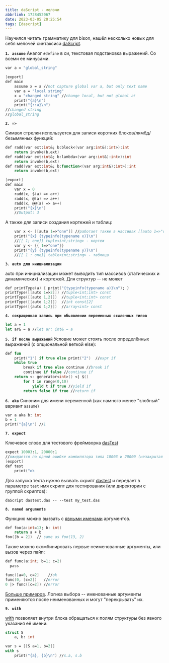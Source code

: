 ```yaml
---
title: daScript - мелочи
abbrlink: 1728452067
date: 2023-03-05 20:25:54
tags: [dascript]
---
```


Научился читать грамматику для bison, нашёл несколько новых для себя мелочей синтаксиса [daScript](https://github.com/GaijinEntertainment/daScript/blob/master/src/parser/ds_parser.ypp).
<!-- more -->

**`1. assume`**
Аналог `#define` в си, текстовая подстановка выражений. Со всеми ее минусами.

```fsharp
var a = "global_string"

[export]
def main
    assume x = a //not capture global var a, but only text name
    var a = "local string"
    x = "changed string" //change local, but not global a!
    print("{a}\n")
    print("{::a}\n")
//changed string
//global_string
```

**`2. =>`**

Символ стрелки используется для записи коротких блоков/лямбд/безымянных функций:

```fsharp
def radd(var ext:int&; b:block<(var arg:int&):int>):int
    return invoke(b,ext)
def radd(var ext:int&; b:lambda<(var arg:int&):int>):int
    return invoke(b,ext)
def radd(var ext:int&; b:function<(var arg:int&):int>):int
    return invoke(b,ext)

[export]
def main
    var x = 0
    radd(x, $(a) => a++) 
    radd(x, @(a) => a++)
    radd(x, @@(a) => a++) 
    print("{x}\n")
    //Output: 3
```

А также для записи создания кортежей и таблиц:

```fsharp
    var x <- [[auto 1=>"one"]] //работает также в массивах [[auto 1=>"one"; 2=>"two"]]
    print("{x} {typeinfo(typename x)}\n")
    //[[ 1; one]] tuple<int;string> - кортеж
    var y <- {{ 1=>"one"}}
    print("{y} {typeinfo(typename y)}\n")
    //[[ 1 : one]] table<int;string> - таблица
```

**`3. auto для инициализации`**

auto при инициализации может выводить тип массивов (статических и динамических) и кортежей. Для структур -- не может

```fsharp
def printType(a) { print("{typeinfo(typename a)}\n"); }
printType([[auto 1=>2]]) //tuple<int;int> const
printType([[auto 1,2]])  //tuple<int;int> const
printType([[auto 1;2]])  //int const[2]
printType([{auto 1;2}])  //array<int> const
```

**`4. сокращенная запись при обьявлении переменных ссылочных типов`**
```fsharp
let a = 1
let ar& = a //let ar: int& = a
```

**`5. if после выражений`**
Условие может стоять после определённых выражений (с опциональной веткой else):

```fsharp
def fun
    print("1") if true else print("2")  //expr if
    while true
        break if true else continue //break if
        continue if false //continue if
    return <- generator<int>() <| $() 
        for t in range(0,10)
            yield t if true //yield if
        return false if true //return if
```

**`6. aka`**
Синоним для имени переменной (как намного менее "злобный" вариант `assume`)
```fsharp
var a aka b: int
b = 1
print("{a}\n") //1
```

**`7. expect`**

Ключевое слово для тестового фреймворка [dasTest](https://borisbat.github.io/dascf-blog/2023/02/25/wake-up-and-test-the-damn-thing/)
```fsharp
expect 10003:1, 20000:1
//ожидается по одной ошибке компилятора типа 10003 и 20000 (незакрытая кавычка и неожиданный конец файла)
[export]
def test
    print("ok
```
Для запуска теста нужно вызвать скрипт [dastest](https://github.com/GaijinEntertainment/daScript/tree/master/dastest) и передает в параметре `test` имя скрипт для тестирования (или директории с группой скриптов):
```
daScript dastest.das -- --test my_test.das
```

**`8. named arguments`**

Функцию можно вызвать с [явными именами](https://dascript.org/doc/reference/language/functions.html?highlight=named#named-arguments-function-call) аргументов.

```fsharp
def foo(a:int=13; b: int)
    return a + b
foo([b = 2])  // same as foo(13, 2)
```

Также можно скомбинировать первые неименованные аргументы, или вызов через пайп:

```fsharp
def func(a:int; b=1; c=2)
  pass

func([a=0, c=2]    //ok
func(0, [c=2])   //error
0 |> func([c=2]) //error
```
[Больше примеров](https://github.com/GaijinEntertainment/daScript/blob/master/tests/language/named_call.das). Логика выбора -- именованные аргументы применяются после неименованных и могут "перекрывать" их.

**`9. with`**

[with](https://dascript.org/doc/reference/language/classes.html?highlight=class#implementation-details) позволяет внутри блока обращаться к полям структуры без явного указания её имени:

```fsharp
struct S
    a, b: int

var s = [[S a=1, b=2]]
with s
    print("{a}, {b}\n") //s.a, s.b
```

